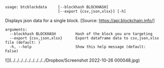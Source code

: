 ```
usage: btcblockdata     [--blockhash BLOCKHASH]
                        [--export {csv,json,xlsx}] [-h]
```

Displays json data for a single block. [Source: https://api.blockchain.info/]

```
arguments:
  --blockhash BLOCKHASH         Hash of the block you are targeting  
  --export {csv,json,xlsx}      Export dataframe data to csv,json,xlsx file (default: )
  -h, --help                    Show this help message (default: False)
```

![](../../../../../../../../../Dropbox/Screenshot 2022-10-26 000048.jpg)
